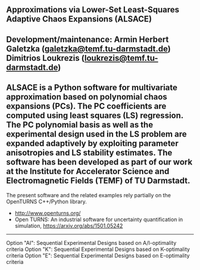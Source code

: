Approximations via Lower-Set Least-Squares Adaptive Chaos Expansions 
(ALSACE)
--------------------------------------------------------------------------------

Development/maintenance: 
Armin Herbert Galetzka (galetzka@temf.tu-darmstadt.de)
Dimitrios Loukrezis (loukrezis@temf.tu-darmstadt.de)
--------------------------------------------------------------------------------

ALSACE is a Python software for multivariate approximation based on polynomial 
chaos expansions (PCs). The PC coefficients are computed using least squares 
(LS) regression. The PC polynomial basis as well as the experimental design used
in the LS problem are expanded adaptively by exploiting parameter anisotropies 
and LS stability estimates. The software has been developed as part of our work 
at the Institute for Accelerator Science and Electromagnetic Fields (TEMF) of TU 
Darmstadt. 
--------------------------------------------------------------------------------

The present software and the related examples rely partially on the OpenTURNS 
C++/Python library.
- http://www.openturns.org/ 
- Open TURNS: An industrial software for uncertainty quantification in 
simulation, https://arxiv.org/abs/1501.05242 
--------------------------------------------------------------------------------
 Option "AI": Sequential Experimental Designs based on A/I-optimality criteria
 Option "K": Sequential Experimental Designs based on K-optimality criteria
 Option "E": Sequential Experimental Designs based on E-optimality criteria